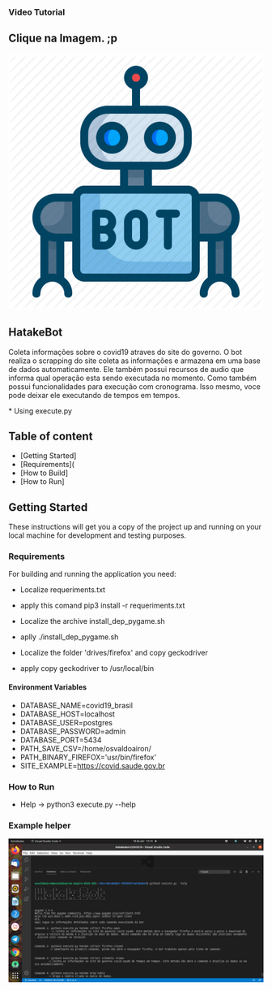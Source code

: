 ### Video Tutorial

## Clique na Imagem. ;p 

[![Funcionalidades Htkbot-v1](htkbotimg.png)](https://www.youtube.com/watch?v=qSEuwE75lIA "Funcionalidades Htkbot-v1")



## HatakeBot
   <p> 
       Coleta informações sobre o covid19 atraves do site do governo. O bot realiza o scrapping do site coleta as informações e armazena em uma base de dados automaticamente. Ele também possui recursos de audio que informa qual operação esta sendo executada no momento. Como também possui funcionalidades para execução com cronograma. Isso mesmo, voce pode deixar ele executando de tempos em tempos. 
   </p>
* Using execute.py

## Table of content
- [Getting Started]
- [Requirements](
- [How to Build]
- [How to Run]

## Getting Started

These instructions will get you a copy of the project up and running on your local machine for development and testing purposes.

### Requirements

For building and running the application you need:

- Localize requeriments.txt 
- apply this comand pip3 install -r requeriments.txt

- Localize the archive install_dep_pygame.sh
- aplly ./install_dep_pygame.sh

- Localize the folder 'drives/firefox' and copy geckodriver
- apply copy geckodriver to /usr/local/bin

#### Environment Variables

- DATABASE_NAME=covid19_brasil
- DATABASE_HOST=localhost
- DATABASE_USER=postgres
- DATABASE_PASSWORD=admin
- DATABASE_PORT=5434
- PATH_SAVE_CSV=/home/osvaldoairon/
- PATH_BINARY_FIREFOX='usr/bin/firefox'
- SITE_EXAMPLE=https://covid.saude.gov.br



### How to Run

  * Help
         -> python3 execute.py --help

### Example helper

![Screenshot](htkbot.png 'Exemplo helper')
